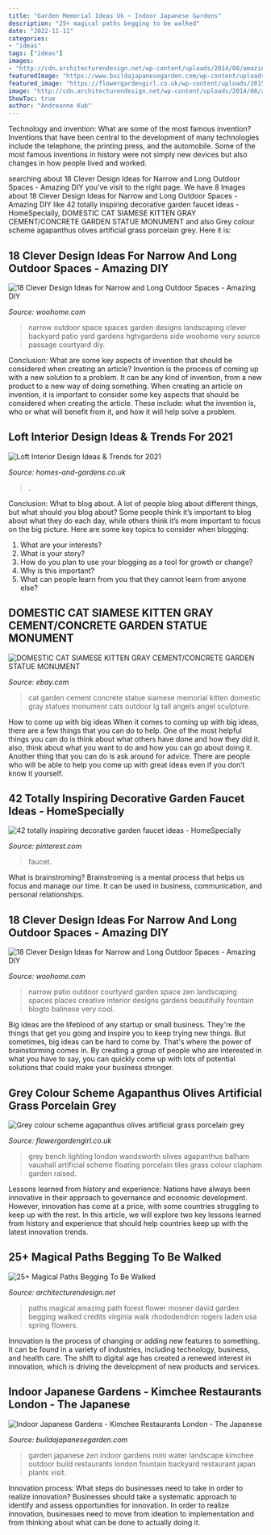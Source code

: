 ```yaml
---
title: "Garden Memorial Ideas Uk ~ Indoor Japanese Gardens"
description: "25+ magical paths begging to be walked"
date: "2022-11-11"
categories:
- "ideas"
tags: ["ideas"]
images:
- "http://cdn.architecturendesign.net/wp-content/uploads/2014/08/amazing-paths-4.jpg"
featuredImage: "https://www.buildajapanesegarden.com/wp-content/uploads/2016/02/DSC00002.jpg"
featured_image: "https://flowergardengirl.co.uk/wp-content/uploads/2015/11/Raised-beds-grey-colour-scheme-agapanthus-olives-artificial-grass-porcelain-grey-tiles-Floating-bench-lighting-Balham-Wandsworth-Battersea-Vauxhall-Fulham-Chelsea-London.jpg"
image: "http://cdn.architecturendesign.net/wp-content/uploads/2014/08/amazing-paths-4.jpg"
ShowToc: true
author: "Andreanne Kub"
---
```



Technology and invention: What are some of the most famous invention?
Inventions that have been central to the development of many technologies include the telephone, the printing press, and the automobile. Some of the most famous inventions in history were not simply new devices but also changes in how people lived and worked.

	

		
searching about 18 Clever Design Ideas for Narrow and Long Outdoor Spaces - Amazing DIY you've visit to the right page. We have 8 Images about 18 Clever Design Ideas for Narrow and Long Outdoor Spaces - Amazing DIY like 42 totally inspiring decorative garden faucet ideas - HomeSpecially, DOMESTIC CAT SIAMESE KITTEN GRAY CEMENT/CONCRETE GARDEN STATUE MONUMENT and also Grey colour scheme agapanthus olives artificial grass porcelain grey. Here it is:
		
    
## 18 Clever Design Ideas For Narrow And Long Outdoor Spaces - Amazing DIY

<img loading=lazy src="http://www.woohome.com/wp-content/uploads/2015/03/narrow-space-designs-woohome-8.jpg" onerror="this.onerror=null;this.src='https://tse3.mm.bing.net/th?id=OIP.RSPxXXXUFTm5fpBNhW7mdQHaJ4&amp;pid=15.1';" alt="18 Clever Design Ideas for Narrow and Long Outdoor Spaces - Amazing DIY">

_Source: woohome.com_

>narrow outdoor space spaces garden designs landscaping clever backyard patio yard gardens hgtvgardens side woohome very source passage courtyard diy. 

	

Conclusion: What are some key aspects of invention that should be considered when creating an article?
Invention is the process of coming up with a new solution to a problem. It can be any kind of invention, from a new product to a new way of doing something. When creating an article on invention, it is important to consider some key aspects that should be considered when creating the article. These include: what the invention is, who or what will benefit from it, and how it will help solve a problem.

    
## Loft Interior Design Ideas &amp; Trends For 2021

<img loading=lazy src="http://homes-and-gardens.co.uk/wp-content/uploads/2021/01/loft-design-ideas-7.jpg" onerror="this.onerror=null;this.src='https://tse3.mm.bing.net/th?id=OIP.0pjyKUqey_NjFSxxFCsVaAHaHz&amp;pid=15.1';" alt="Loft Interior Design Ideas &amp; Trends for 2021">

_Source: homes-and-gardens.co.uk_

>. 

	

Conclusion: What to blog about.
A lot of people blog about different things, but what should you blog about? Some people think it’s important to blog about what they do each day, while others think it’s more important to focus on the big picture. Here are some key topics to consider when blogging:
1. What are your interests? 
2. What is your story? 
3. How do you plan to use your blogging as a tool for growth or change? 
4. Why is this important? 
5. What can people learn from you that they cannot learn from anyone else?

    
## DOMESTIC CAT SIAMESE KITTEN GRAY CEMENT/CONCRETE GARDEN STATUE MONUMENT

<img loading=lazy src="http://i.ebayimg.com/images/i/300992293056-0-1/s-l1000.jpg" onerror="this.onerror=null;this.src='https://tse1.mm.bing.net/th?id=OIP.Ll7jhMC3nYYDo_7EoogWkAHaJ4&amp;pid=15.1';" alt="DOMESTIC CAT SIAMESE KITTEN GRAY CEMENT/CONCRETE GARDEN STATUE MONUMENT">

_Source: ebay.com_

>cat garden cement concrete statue siamese memorial kitten domestic gray statues monument cats outdoor lg tall angels angel sculpture. 

	

How to come up with big ideas
When it comes to coming up with big ideas, there are a few things that you can do to help. One of the most helpful things you can do is think about what others have done and how they did it. also, think about what you want to do and how you can go about doing it. Another thing that you can do is ask around for advice. There are people who will be able to help you come up with great ideas even if you don’t know it yourself.

    
## 42 Totally Inspiring Decorative Garden Faucet Ideas - HomeSpecially

<img loading=lazy src="https://i.pinimg.com/736x/fd/05/b5/fd05b529a65cee3bc90121a371129aa5.jpg" onerror="this.onerror=null;this.src='https://tse4.mm.bing.net/th?id=OIP.xCcE19dGOfDKhUPV-Q78SwHaKT&amp;pid=15.1';" alt="42 totally inspiring decorative garden faucet ideas - HomeSpecially">

_Source: pinterest.com_

>faucet. 

	

What is brainstroming? Brainstroming is a mental process that helps us focus and manage our time. It can be used in business, communication, and personal relationships.

    
## 18 Clever Design Ideas For Narrow And Long Outdoor Spaces - Amazing DIY

<img loading=lazy src="https://www.woohome.com/wp-content/uploads/2015/03/narrow-space-designs-woohome-11.jpg" onerror="this.onerror=null;this.src='https://tse4.mm.bing.net/th?id=OIP.upmwZ30DNXQSMHKgSyXw2QHaJ4&amp;pid=15.1';" alt="18 Clever Design Ideas for Narrow and Long Outdoor Spaces - Amazing DIY">

_Source: woohome.com_

>narrow patio outdoor courtyard garden space zen landscaping spaces places creative interior designs gardens beautifully fountain blogto balinese very cool. 

	

Big ideas are the lifeblood of any startup or small business. They're the things that get you going and inspire you to keep trying new things. But sometimes, big ideas can be hard to come by. That's where the power of brainstorming comes in. By creating a group of people who are interested in what you have to say, you can quickly come up with lots of potential solutions that could make your business stronger.

    
## Grey Colour Scheme Agapanthus Olives Artificial Grass Porcelain Grey

<img loading=lazy src="https://flowergardengirl.co.uk/wp-content/uploads/2015/11/Raised-beds-grey-colour-scheme-agapanthus-olives-artificial-grass-porcelain-grey-tiles-Floating-bench-lighting-Balham-Wandsworth-Battersea-Vauxhall-Fulham-Chelsea-London.jpg" onerror="this.onerror=null;this.src='https://tse3.mm.bing.net/th?id=OIP.nM6w3Ac7wg2Gm6t5z2-zSAHaO7&amp;pid=15.1';" alt="Grey colour scheme agapanthus olives artificial grass porcelain grey">

_Source: flowergardengirl.co.uk_

>grey bench lighting london wandsworth olives agapanthus balham vauxhall artificial scheme floating porcelain tiles grass colour clapham garden raised. 

	

Lessons learned from history and experience:
Nations have always been innovative in their approach to governance and economic development. However, innovation has come at a price, with some countries struggling to keep up with the rest. In this article, we will explore two key lessons learned from history and experience that should help countries keep up with the latest innovation trends.

    
## 25+ Magical Paths Begging To Be Walked

<img loading=lazy src="http://cdn.architecturendesign.net/wp-content/uploads/2014/08/amazing-paths-4.jpg" onerror="this.onerror=null;this.src='https://tse4.mm.bing.net/th?id=OIP.-Wpx0dS7Rlk5H8ASXKbMbQHaLJ&amp;pid=15.1';" alt="25+ Magical Paths Begging To Be Walked">

_Source: architecturendesign.net_

>paths magical amazing path forest flower mosner david garden begging walked credits virginia walk rhododendron rogers laden usa spring flowers. 

	

Innovation is the process of changing or adding new features to something. It can be found in a variety of industries, including technology, business, and health care. The shift to digital age has created a renewed interest in innovation, which is driving the development of new products and services.

    
## Indoor Japanese Gardens - Kimchee Restaurants London - The Japanese

<img loading=lazy src="https://www.buildajapanesegarden.com/wp-content/uploads/2016/02/DSC00002.jpg" onerror="this.onerror=null;this.src='https://tse2.mm.bing.net/th?id=OIP.SJcLYJrXmowTfip1tyEDAAHaFj&amp;pid=15.1';" alt="Indoor Japanese Gardens - Kimchee Restaurants London - The Japanese">

_Source: buildajapanesegarden.com_

>garden japanese zen indoor gardens mini water landscape kimchee outdoor build restaurants london fountain backyard restaurant japan plants visit. 

	

Innovation process: What steps do businesses need to take in order to realize innovation?
Businesses should take a systematic approach to identify and assess opportunities for innovation. In order to realize innovation, businesses need to move from ideation to implementation and from thinking about what can be done to actually doing it.

